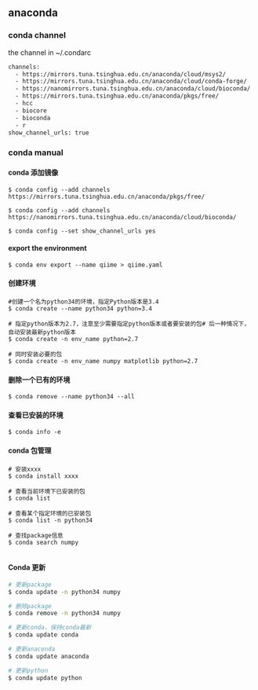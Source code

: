 ## anaconda

### conda channel
the  channel in ~/.condarc
```bash
channels:
  - https://mirrors.tuna.tsinghua.edu.cn/anaconda/cloud/msys2/
  - https://mirrors.tuna.tsinghua.edu.cn/anaconda/cloud/conda-forge/
  - https://nanomirrors.tuna.tsinghua.edu.cn/anaconda/cloud/bioconda/
  - https://mirrors.tuna.tsinghua.edu.cn/anaconda/pkgs/free/
  - hcc
  - biocore
  - bioconda
  - r
show_channel_urls: true
```



### conda manual

#### conda 添加镜像
```
$ conda config --add channels https://mirrors.tuna.tsinghua.edu.cn/anaconda/pkgs/free/

$ conda config --add channels https://nanomirrors.tuna.tsinghua.edu.cn/anaconda/cloud/bioconda/

$ conda config --set show_channel_urls yes
```

#### export the environment
```
$ conda env export --name qiime > qiime.yaml
```


#### 创建环境
```
#创建一个名为python34的环境，指定Python版本是3.4
$ conda create --name python34 python=3.4

# 指定python版本为2.7，注意至少需要指定python版本或者要安装的包# 后一种情况下，自动安装最新python版本
$ conda create -n env_name python=2.7

# 同时安装必要的包
$ conda create -n env_name numpy matplotlib python=2.7
```

#### 删除一个已有的环境
```
$ conda remove --name python34 --all
```

#### 查看已安装的环境
```
$ conda info -e
```

#### conda 包管理
```
# 安装xxxx
$ conda install xxxx

# 查看当前环境下已安装的包
$ conda list

# 查看某个指定环境的已安装包
$ conda list -n python34

# 查找package信息
$ conda search numpy


```

#### Conda 更新
```bash
# 更新package
$ conda update -n python34 numpy

# 删除package
$ conda remove -n python34 numpy

# 更新conda，保持conda最新
$ conda update conda

# 更新anaconda
$ conda update anaconda

# 更新python
$ conda update python
```
